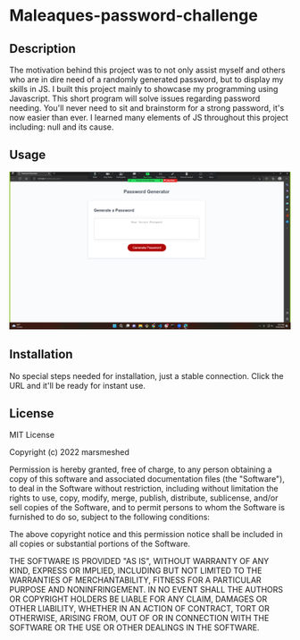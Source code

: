 # Maleaques-password-challenge

## Description
 The motivation behind this project was to not only assist myself and others who are in dire need of a randomly generated password, but to display my skills in JS.
 I built this project mainly to showcase my programming using Javascript. This short program will solve issues regarding password needing. You'll never need to sit and brainstorm for a strong password, it's now easier than ever. I learned many elements of JS throughout this project including: null and its cause.

## Usage
<img src="./ss.png" alt="screenshot of mockup">

## Installation

No special steps needed for installation, just a stable connection. Click the URL and it'll be ready for instant use.


## License

MIT License

Copyright (c) 2022 marsmeshed

Permission is hereby granted, free of charge, to any person obtaining a copy
of this software and associated documentation files (the "Software"), to deal
in the Software without restriction, including without limitation the rights
to use, copy, modify, merge, publish, distribute, sublicense, and/or sell
copies of the Software, and to permit persons to whom the Software is
furnished to do so, subject to the following conditions:

The above copyright notice and this permission notice shall be included in all
copies or substantial portions of the Software.

THE SOFTWARE IS PROVIDED "AS IS", WITHOUT WARRANTY OF ANY KIND, EXPRESS OR
IMPLIED, INCLUDING BUT NOT LIMITED TO THE WARRANTIES OF MERCHANTABILITY,
FITNESS FOR A PARTICULAR PURPOSE AND NONINFRINGEMENT. IN NO EVENT SHALL THE
AUTHORS OR COPYRIGHT HOLDERS BE LIABLE FOR ANY CLAIM, DAMAGES OR OTHER
LIABILITY, WHETHER IN AN ACTION OF CONTRACT, TORT OR OTHERWISE, ARISING FROM,
OUT OF OR IN CONNECTION WITH THE SOFTWARE OR THE USE OR OTHER DEALINGS IN THE
SOFTWARE.
